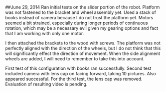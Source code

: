 ##June 29, 2014
Ran initial tests on the slider portion of the robot.  Platform was not fastened to the bracket and wheel assembly yet.  Used a stack of books instead of camera because I do not trust the platform yet.  Motors seemed a bit strained, especially during longer periods of continuous rotation, which may be a necessary evil given my gearing options and fact that I am working with only one motor.

I then attached the brackets to the wood with screws.  The platform was not perfectly aligned with the direction of the wheels, but I do not think that this will significantly effect the direction of movement.  When the side alignment wheels are added, I will need to remember to take this into account.

First test of this configuration with books ran successfully.  Second test included camera with lens cap on facing forward, taking 10 pictures.  Also appeared successful.  For the third test, the lens cap was removed.  Evaluation of resulting video is pending.
